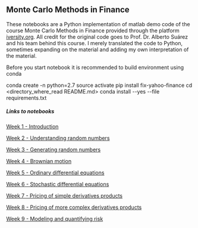 ## Monte Carlo Methods in Finance

These notebooks are a Python implementation of matlab demo code of the course Monte Carlo Methods in Finance provided through the platform [iversity.org](iversity.org). All credit for the original code goes to Prof. Dr. Alberto Suárez and his team behind this course. I merely translated the code to Python, sometimes expanding on the material and adding my own interpretation of the material. 

Before you start notebook it is recommended to build environment using conda

conda create -n <name> python=2.7
source activate <name>
pip install fix-yahoo-finance
cd <directory_where_read README.md>
conda install --yes --file requirements.txt


##### Links to notebooks

[Week 1 - Introduction ](http://nbviewer.ipython.org/github/olafSmits/MonteCarloMethodsInFinance/blob/master/Week%201.ipynb?create=1)

[Week 2 - Understanding random numbers ](http://nbviewer.ipython.org/github/olafSmits/MonteCarloMethodsInFinance/blob/master/Week%202.ipynb?create=1)

[Week 3 - Generating random numbers ](http://nbviewer.ipython.org/github/olafSmits/MonteCarloMethodsInFinance/blob/master/Week%203.ipynb?create=1)

[Week 4 - Brownian motion](http://nbviewer.ipython.org/github/olafSmits/MonteCarloMethodsInFinance/blob/master/Week%204.ipynb?create=1)

[Week 5 - Ordinary differential equations](http://nbviewer.ipython.org/github/olafSmits/MonteCarloMethodsInFinance/blob/master/Week%205.ipynb?create=1)

[Week 6 - Stochastic differential equations](http://nbviewer.ipython.org/github/olafSmits/MonteCarloMethodsInFinance/blob/master/Week%206.ipynb?create=1)

[Week 7 - Pricing of simple derivatives products](http://nbviewer.ipython.org/github/olafSmits/MonteCarloMethodsInFinance/blob/master/Week%207.ipynb?create=1)

[Week 8 - Pricing of more complex derivatives products ](http://nbviewer.ipython.org/github/olafSmits/MonteCarloMethodsInFinance/blob/master/Week%208.ipynb?create=1)

[Week 9 - Modeling and quantifying risk](http://nbviewer.ipython.org/github/olafSmits/MonteCarloMethodsInFinance/blob/master/Week%209.ipynb?create=1)
